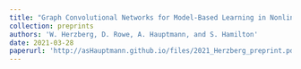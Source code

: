 ```yaml
---
title: "Graph Convolutional Networks for Model-Based Learning in Nonlinear Inverse Problems"
collection: preprints
authors: 'W. Herzberg, D. Rowe, A. Hauptmann, and S. Hamilton'
date: 2021-03-28
paperurl: 'http://asHauptmann.github.io/files/2021_Herzberg_preprint.pdf'
---
```

